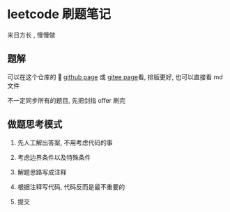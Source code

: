# leetcode 刷题笔记

来日方长 , 慢慢做

## 题解

可以在这个仓库的 📖 [github page](https://kevin-kevin.github.io/leetcode/) 或 [gitee page](https://kevinzhang1999.gitee.io/leetcode/)看, 排版更好, 也可以直接看 md 文件

不一定同步所有的题目, 先把剑指 offer 刷完

## 做题思考模式

1. 先人工解出答案, 不用考虑代码的事

2. 考虑边界条件以及特殊条件

3. 解题思路写成注释

4. 根据注释写代码, 代码反而是最不重要的

5. 提交